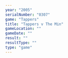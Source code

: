 ```yaml
---
year: "2005"
serialNumber: "0307" 
game: "Tappers"
title: "Tappers v The Min"
gameLocation: ""
gameDate: ""
result: ""
resultType: ""
type: "game"
---
```

